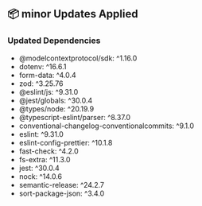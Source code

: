 ## 📦 minor Updates Applied

### Updated Dependencies

- @modelcontextprotocol/sdk: ^1.16.0
- dotenv: ^16.6.1
- form-data: ^4.0.4
- zod: ^3.25.76
- @eslint/js: ^9.31.0
- @jest/globals: ^30.0.4
- @types/node: ^20.19.9
- @typescript-eslint/parser: ^8.37.0
- conventional-changelog-conventionalcommits: ^9.1.0
- eslint: ^9.31.0
- eslint-config-prettier: ^10.1.8
- fast-check: ^4.2.0
- fs-extra: ^11.3.0
- jest: ^30.0.4
- nock: ^14.0.6
- semantic-release: ^24.2.7
- sort-package-json: ^3.4.0
